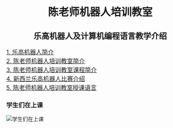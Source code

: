 

<h1 align = "center">陈老师机器人培训教室</h1>
<h2 align = "center">乐高机器人及计算机编程语言教学介绍</h2>

<div style="width:750px; margin:auto">
<font size="3">
<a href="https://github.com/LegoEduNZ/ibot/Intro1.html">1. 乐高机器人简介</a> 
<br>
<a href="https://github.com/LegoEduNZ/ibot/Intro2.html">2. 陈老师机器人培训教室简介</a>
<br>
<a href="https://github.com/LegoEduNZ/ibot/Intro3.html">3. 陈老师机器人培训教室课程简介</a>
<br>
<a href="https://github.com/LegoEduNZ/ibot/Intro4.html">4. 新西兰乐高机器人比赛介绍</a>
<br>
<a href="https://github.com/LegoEduNZ/ibot/Intro5.html">5. 陈老师机器人培训教室授课语言</a>
<p>
</font>
<h3>学生们在上课</h3>
<img src="p0.jpg"  alt="学生们在上课" ></img>
</div>
